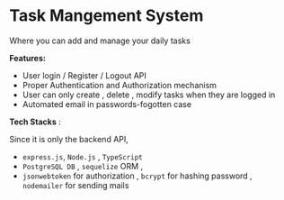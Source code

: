 # Task Mangement System 
Where you can add and manage your daily tasks

**Features:**

- User login / Register / Logout API
- Proper Authentication and Authorization mechanism
- User can only create , delete , modify tasks when they are logged in
- Automated email in passwords-fogotten case


**Tech Stacks** :

Since it is only the backend API, 

- `express.js`, `Node.js` , `TypeScript`
- `PostgreSQL DB` , `sequelize` ORM ,
- `jsonwebtoken` for authorization , `bcrypt` for hashing password , `nodemailer` for sending mails
  

